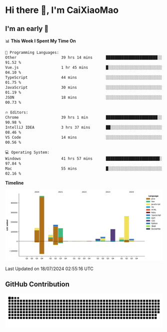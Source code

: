 # Hi there 👋, I'm CaiXiaoMao

## I'm an early 🐤
<!--START_SECTION:waka-->
📊 **This Week I Spent My Time On** 

```text
💬 Programming Languages: 
Other                    39 hrs 14 mins      ███████████████████████░░   91.52 % 
Vue.js                   1 hr 45 mins        █░░░░░░░░░░░░░░░░░░░░░░░░   04.10 % 
TypeScript               44 mins             ░░░░░░░░░░░░░░░░░░░░░░░░░   01.75 % 
JavaScript               30 mins             ░░░░░░░░░░░░░░░░░░░░░░░░░   01.19 % 
JSON                     18 mins             ░░░░░░░░░░░░░░░░░░░░░░░░░   00.73 % 

🔥 Editors: 
Chrome                   39 hrs 1 min        ███████████████████████░░   90.98 % 
IntelliJ IDEA            3 hrs 37 mins       ██░░░░░░░░░░░░░░░░░░░░░░░   08.46 % 
VS Code                  14 mins             ░░░░░░░░░░░░░░░░░░░░░░░░░   00.56 % 

💻 Operating System: 
Windows                  41 hrs 57 mins      ████████████████████████░   97.84 % 
Mac                      55 mins             █░░░░░░░░░░░░░░░░░░░░░░░░   02.16 % 
```

**Timeline**

![Lines of Code chart](https://raw.githubusercontent.com/caixiaomao/caixiaomao/main/assets/bar_graph.png)


 Last Updated on 18/07/2024 02:55:16 UTC
<!--END_SECTION:waka-->

## GitHub Contribution
<picture>
  <source media="(prefers-color-scheme: dark)" srcset="/dist/snake/github-contribution-grid-snake-dark.svg" />
  <source media="(prefers-color-scheme: light)" srcset="/dist/snake/github-contribution-grid-snake.svg" />
  <img alt="github contribution grid snake animation" src="/dist/snake/github-contribution-grid-snake.svg" />
</picture>
